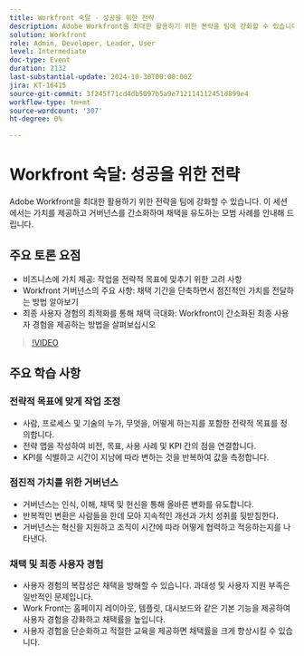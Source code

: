 ```yaml
---
title: Workfront 숙달 - 성공을 위한 전략
description: Adobe Workfront을 최대한 활용하기 위한 전략을 팀에 강화할 수 있습니다. 이 세션에서는 전문가가 가치를 제공하고 거버넌스를 단순화하며 채택을 유도하는 모범 사례를 안내합니다.주요 논의 사항:비즈니스 가치 제공 - 전략 목표에 맞게 작업을 조정하기 위한 고려 사항Workfront 거버넌스의 주요 사항 - 채택 기간을 늘리면서 증분 가치를 제공하는 방법 배우기 최종 사용자 경험의 최적화를 통해 채택 최대화 - Workfront이 간소화된 최종 사용자 경험을 제공하는 방법을 알아보십시오
solution: Workfront
role: Admin, Developer, Leader, User
level: Intermediate
doc-type: Event
duration: 2132
last-substantial-update: 2024-10-30T00:00:00Z
jira: KT-16415
source-git-commit: 3f245f71cd4db5097b5a9e712114112451d899e4
workflow-type: tm+mt
source-wordcount: '307'
ht-degree: 0%

---
```



# Workfront 숙달: 성공을 위한 전략

Adobe Workfront을 최대한 활용하기 위한 전략을 팀에 강화할 수 있습니다. 이 세션에서는 가치를 제공하고 거버넌스를 간소화하며 채택을 유도하는 모범 사례를 안내해 드립니다.

## 주요 토론 요점

* 비즈니스에 가치 제공: 작업을 전략적 목표에 맞추기 위한 고려 사항
* Workfront 거버넌스의 주요 사항: 채택 기간을 단축하면서 점진적인 가치를 전달하는 방법 알아보기
* 최종 사용자 경험의 최적화를 통해 채택 극대화: Workfront이 간소화된 최종 사용자 경험을 제공하는 방법을 살펴보십시오

>[!VIDEO](https://video.tv.adobe.com/v/3435746/?learn=on)

## 주요 학습 사항

### 전략적 목표에 맞게 작업 조정

* 사람, 프로세스 및 기술의 누가, 무엇을, 어떻게 하는지를 포함한 전략적 목표를 정의합니다.
* 전략 맵을 작성하여 비전, 목표, 사용 사례 및 KPI 간의 점을 연결합니다.
* KPI를 식별하고 시간이 지남에 따라 변하는 것을 반복하여 값을 측정합니다.

### 점진적 가치를 위한 거버넌스

* 거버넌스는 인식, 이해, 채택 및 헌신을 통해 올바른 변화를 유도합니다.
* 반복적인 변환은 사람들을 한데 모아 지속적인 개선과 가치 성취를 뒷받침한다.
* 거버넌스는 혁신을 지원하고 조직이 시간에 따라 어떻게 협력하고 적응하는지를 나타낸다.

### 채택 및 최종 사용자 경험

* 사용자 경험의 복잡성은 채택을 방해할 수 있습니다. 과대성 및 사용자 지원 부족은 일반적인 문제입니다.
* Work Front는 홈페이지 레이아웃, 템플릿, 대시보드와 같은 기본 기능을 제공하여 사용자 경험을 강화하고 채택률을 높입니다.
* 사용자 경험을 단순화하고 적절한 교육을 제공하면 채택률을 크게 향상시킬 수 있습니다.
